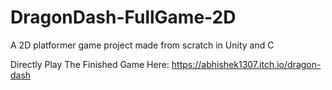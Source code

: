 # DragonDash-FullGame-2D
A 2D platformer game project made from scratch in Unity and C

Directly Play The Finished Game Here:
https://abhishek1307.itch.io/dragon-dash
